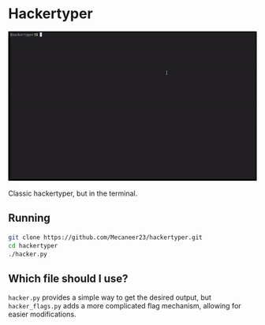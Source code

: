 # Hackertyper

![Demo](hackertyper.gif)

Classic hackertyper, but in the terminal.

## Running

```bash
git clone https://github.com/Mecaneer23/hackertyper.git
cd hackertyper
./hacker.py
```

## Which file should I use?

`hacker.py` provides a simple way to get the desired output, but `hacker_flags.py` adds a more complicated flag mechanism, allowing for easier modifications.
